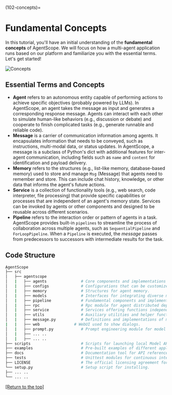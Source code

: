 (102-concepts)=

# Fundamental Concepts

In this tutorial, you'll have an initial understanding of the **fundamental concepts** of AgentScope. We will focus on how a multi-agent application runs based on our platform and familiarize you with the essential terms. Let's get started!

![Concepts](https://img.alicdn.com/imgextra/i1/O1CN01ELiTw41KGKqTmWZua_!!6000000001136-2-tps-756-598.png)

## Essential Terms and Concepts

* **Agent** refers to an autonomous entity capable of performing actions to achieve specific objectives (probably powered by LLMs). In AgentScope, an agent takes the message as input and generates a corresponding response message. Agents can interact with each other to simulate human-like behaviors (e.g., discussion or debate) and cooperate to finish complicated tasks (e.g., generate runnable and reliable code).
* **Message** is a carrier of communication information among agents. It encapsulates information that needs to be conveyed, such as instructions, multi-modal data, or status updates.  In AgentScope, a message is a subclass of Python's dict with additional features for inter-agent communication, including fields such as `name` and `content` for identification and payload delivery.
* **Memory** refers to the structures (e.g., list-like memory, database-based memory) used to store and manage `Msg` (Message) that agents need to remember and store. This can include chat history, knowledge, or other data that informs the agent's future actions.
* **Service** is a collection of functionality tools (e.g., web search, code interpreter, file processing) that provide specific capabilities or processes that are independent of an agent's memory state. Services can be invoked by agents or other components and designed to be reusable across different scenarios.
* **Pipeline** refers to the interaction order or pattern of agents in a task. AgentScope provides built-in `pipelines` to streamline the process of collaboration across multiple agents, such as `SequentialPipeline` and `ForLoopPipeline`. When a `Pipeline` is executed, the *message* passes from predecessors to successors with intermediate results for the task.

## Code Structure

```bash
AgentScope
├── src
│   ├── agentscope
│   |   ├── agents               # Core components and implementations pertaining to agents.
│   |   ├── configs              # Configurations that can be customized for the application's needs.
│   |   ├── memory               # Structures for agent memory.
│   |   ├── models               # Interfaces for integrating diverse model APIs.
│   |   ├── pipeline             # Fundamental components and implementations for running pipelines.
│   |   ├── rpc                  # Rpc module for agent distributed deployment.
│   |   ├── service              # Services offering functions independent of memory and state.
│   |   ├── utils                # Auxiliary utilities and helper functions.
│   |   ├── message.py           # Definitions and implementations of messaging between agents.
|   |   ├── web               # WebUI used to show dialogs.
│   |   ├── prompt.py            # Prompt engineering module for model input.
│   |   ├── ... ..
│   |   ├── ... ..
├── scripts                      # Scripts for launching local Model API
├── examples                     # Pre-built examples of different applications.
├── docs                         # Documentation tool for API reference.
├── tests                        # Unittest modules for continuous integration.
├── LICENSE                      # The official licensing agreement for AgentScope usage.
└── setup.py                     # Setup script for installing.
├── ... ..
└── ... ..
```

[[Return to the top]](#fundamental-concepts)
